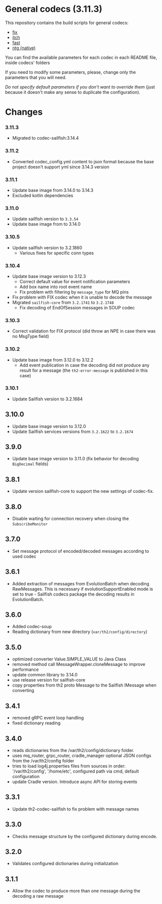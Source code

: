 # General codecs (3.11.3)

This repository contains the build scripts for general codecs:
+ [fix](codec-fix/README.md)
+ [itch](codec-itch/README.md)
+ [fast](codec-fast/README.md)
+ [ntg (native)](codec-ntg/README.md)

You can find the available parameters for each codec in each README file, inside codecs' folders

If you need to modify some parameters, please, change only the parameters that you will need.

_Do not specify default parameters if you don't want to override them_ (just because it doesn't make any sense to duplicate the configuration).

# Changes

### 3.11.3

+ Migrated to codec-sailfish:3.14.4

### 3.11.2

+ Converted codec_config.yml content to json format because the base project doesn't support yml since 3.14.3 version 

### 3.11.1

+ Update base image from 3.14.0 to 3.14.3
+ Excluded kotlin dependencies

### 3.11.0

+ Update sailfish version to `3.3.54`
+ Update base image from to 3.14.0

### 3.10.5

+ Update sailfish version to 3.2.1860
  + Various fixes for specific conn types

### 3.10.4

+ Update base image version to 3.12.3
  + Correct default value for event notification parameters
  + Add box name into root event name
  + Fix problem with filtering by `message_type` for MQ pins
+ Fix problem with FIX codec when it is unable to decode the message
+ Migrated `sailfish-core` from `3.2.1741` to `3.2.1748`
  + Fix decoding of EndOfSession messages in SOUP codec

### 3.10.3

+ Correct validation for FIX protocol (did throw an NPE in case there was no MsgType field)

### 3.10.2

+ Update base image from 3.12.0 to 3.12.2
  + Add event publication in case the decoding did not produce any result for a message (the `th2-error-message` is published in this case)

### 3.10.1

+ Update Sailfish version to 3.2.1684

## 3.10.0
+ Update base image version to 3.12.0
+ Update Sailfish services versions from `3.2.1622` to `3.2.1674`

## 3.9.0
+ Update base image version to 3.11.0 (fix behavior for decoding `BigDecimal` fields)

## 3.8.1
+ Update version sailfish-core to support the new settings of codec-fix.

## 3.8.0
+ Disable waiting for connection recovery when closing the `SubscribeMonitor`

## 3.7.0
+ Set message protocol of encoded/decoded messages according to used codec

## 3.6.1
+ Added extraction of messages from EvolutionBatch when decoding RawMessages. This is necessary if evolutionSupportEnabled mode is set to true - Sailfish codecs package the decoding results in EvolutionBatch.

## 3.6.0
+ Added codec-soup
+ Reading dictionary from new directory (`var/th2/config/directory`)

## 3.5.0
+ optimized converter Value.SIMPLE_VALUE to Java Class
+ removed method call MessageWrapper.cloneMessage to improve performance
+ update common library to 3.14.0
+ use release version for sailfish-core
+ copy properties from th2 proto Message to the Sailfish IMessage when converting
    
## 3.4.1

+ removed gRPC event loop handling
+ fixed dictionary reading

## 3.4.0

+ reads dictionaries from the /var/th2/config/dictionary folder.
+ uses mq_router, grpc_router, cradle_manager optional JSON configs from the /var/th2/config folder
+ tries to load log4j.properties files from sources in order: '/var/th2/config', '/home/etc', configured path via cmd, default configuration
+ update Cradle version. Introduce async API for storing events

## 3.3.1

+ Update th2-codec-sailfish to fix problem with message names

## 3.3.0

+ Checks message structure by the configured dictionary during encode.

## 3.2.0

+ Validates configured dictionaries during initialization

## 3.1.1

+ Allow the codec to produce more than one message during the decoding a raw message